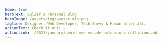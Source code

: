 ```yaml
---
home: true
heroText: Eulier's Personal Blog
heroImage: /assets/img/avatar-min.png
tagline: Designer, Web Developer, Tech Savvy & Human after all.
actionText: Check it out! →
actionLink: ./2021/january/avoid-vue-vscode-extensions-collisions.md
---
```

